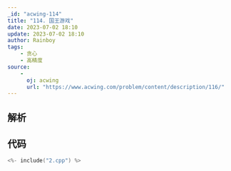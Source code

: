 ```yaml
---
_id: "acwing-114"
title: "114. 国王游戏"
date: 2023-07-02 18:10
update: 2023-07-02 18:10
author: Rainboy
tags: 
    - 贪心
    - 高精度
source: 
    - 
      oj: acwing
      url: "https://www.acwing.com/problem/content/description/116/"
---
```


## 解析


## 代码

```c
<%- include("2.cpp") %>
```